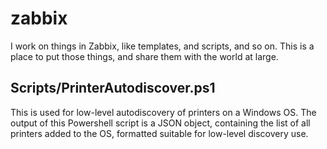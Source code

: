 zabbix
======

I work on things in Zabbix, like templates, and scripts, and so on.
This is a place to put those things, and share them with the world at large.

Scripts/PrinterAutodiscover.ps1
--------
This is used for low-level autodiscovery of printers on a Windows OS. The output of this Powershell script is a JSON object, containing the list of all printers added to the OS, formatted suitable for low-level discovery use. 
